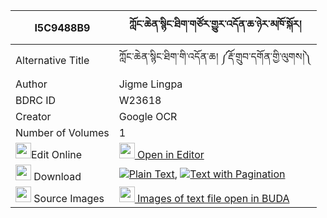 |I5C9488B9|ཀློང་ཆེན་སྙིང་ཐིག་གཙོར་གྱུར་འདོན་ཆ་ཉེར་མཁོ་སྐོར། 
| --- | --- 
|Alternative Title |ཀློང་ཆེན་སྙིང་ཐིག་གི་འདོན་ཆ། ༼རྡོ་གྲུབ་དགོན་གྱི་ལུགས།༽
|Author| Jigme Lingpa
|BDRC ID | W23618
|Creator | Google OCR
|Number of Volumes| 1
|<img width="25" src="https://img.icons8.com/color/25/000000/edit-property.png">Edit Online| [<img width="25" src="https://avatars.githubusercontent.com/u/45091458?s=200&v=4"> Open in Editor](http://editor.openpecha.org/I5C9488B9)
|<img width="25" src="https://img.icons8.com/fluent/48/000000/download-2.png"/>  Download | [![](https://img.icons8.com/color/20/000000/txt.png)Plain Text](https://github.com/Openpecha/I5C9488B9/releases/download/v1/longchen_nyingtik_tso_ra_gyur__plain_I5C9488B9.zip), [![](https://img.icons8.com/color/20/000000/txt.png)Text with Pagination](https://github.com/Openpecha/I5C9488B9/releases/download/v1/longchen_nyingtik_tso_ra_gyur__pages_I5C9488B9.zip)
|<img width="25" src="https://img.icons8.com/plasticine/100/000000/pictures-folder.png"/>  Source Images | [<img width="25" src="https://library.bdrc.io/icons/BUDA-small.svg"> Images of text file open in BUDA](https://library.bdrc.io/show/bdr:W23618)